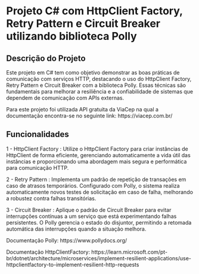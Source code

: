 # Projeto C# com HttpClient Factory, Retry Pattern e Circuit Breaker utilizando biblioteca Polly

<h2>Descrição do Projeto</h2>
<p>Este projeto em C# tem como objetivo demonstrar as boas práticas de comunicação com serviços HTTP, destacando o uso do HttpClient Factory, Retry Pattern e Circuit Breaker com a biblioteca Polly. Essas técnicas são fundamentais para melhorar a resiliência e a confiabilidade de sistemas que dependem de comunicação com APIs externas.</p>
<p>Para este projeto foi utilizada API gratuita da ViaCep na qual a documentação encontra-se no seguinte link: https://viacep.com.br/</p>

<h2>Funcionalidades</h2>
<p>1 - HttpClient Factory : Utilize o HttpClient Factory para criar instâncias de HttpClient de forma eficiente, gerenciando automaticamente a vida útil das instâncias e proporcionando uma abordagem mais segura e performática para comunicação HTTP.</p>
<p>2 - Retry Pattern : Implementa um padrão de repetição de transações em caso de atrasos temporários. Configurado com Polly, o sistema realiza automaticamente novos testes de solicitação em caso de falha, melhorando a robustez contra falhas transitórias.</p>
<P>3 - Circuit Breaker : Aplique o padrão de Circuit Breaker para evitar interrupções contínuas a um serviço que está experimentando falhas persistentes. O Polly gerencia o estado do disjuntor, permitindo a retomada automática das interrupções quando a situação melhora.</P>
<p>Documentação Polly: https://www.pollydocs.org/</p>
<P>Documentação HttpClientFactory: https://learn.microsoft.com/pt-br/dotnet/architecture/microservices/implement-resilient-applications/use-httpclientfactory-to-implement-resilient-http-requests</P>

